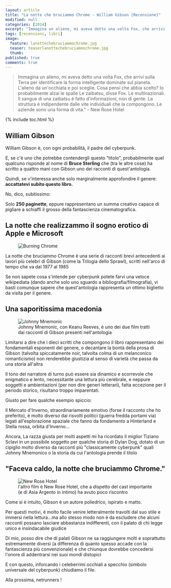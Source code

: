 ```yaml
---
layout: article
title: "La notte che bruciammo Chrome - William Gibson [Recensione]"
modified: null
categories: [2014]
excerpt: "Immagina un alieno, mi aveva detto una volta Fox, che arrivi sulla Terra per identificare la forma intelligente dominate sul pianeta"
tags: [recensioni, libri]
image: 
  feature: lanottechebruciammochrome.jpg
  teaser: teaserlanottechebruciammochrome.jpg
  thumb: 
published: true
comments: true
---
```


> Immagina un alieno, mi aveva detto una volta Fox, che arrivi sulla Terra per identificare la forma intelligente dominate sul pianeta.
L'alieno da un'occhiata e poi sceglie. Cosa pensi che abbia scelto?
Io probabilmente alzai le spalle
Le zaibatsu, disse Fox. Le multinazionali.
Il sangue di una zaibatsu è fatto d'informazioni, non di gente.
La struttura è indipendente dalle vite individuali che la compongono.
Le aziende sono una forma di vita." - New Rose Hotel

{% include toc.html %}

## William Gibson

William Gibson è, con ogni probabilità, il padre del cyberpunk.

E, se c'è uno che potrebbe contendergli questo "titolo", probabilmente quel qualcuno risponde al nome di **Bruce Sterling** che (tra le altre cose) ha scritto a quattro mani con Gibson uno dei racconti di quest'antologia.

Quindi, se v'interessa anche solo marginalmente approfondire il genere: **accattatevi subito questo libro.** 

No, dico, subitissimo:

Solo **250 paginette**, eppure rappresentano un summa creativo capace di pigliare a schiaffi il grosso della fantascienza cinematografica.

## La notte che realizzammo il sogno erotico di Apple e Microsoft

<figure>
	<img src="http://1.bp.blogspot.com/-qQ9W8B2kCrA/UviF8wQtk2I/AAAAAAAAG2I/35qEE6SeibE/s1600/burning-chrome.jpg" alt="Burning Chrome">
</figure>

La notte che bruciammo Chrome è una serie di racconti brevi antecedenti ai lavori più celebri di Gibson (come la Trilogia dello Sprawl), scritti nell'arco di tempo che va dal 1977 al 1985 

Se non sapete cosa s'intende per cyberpunk potete farvi una veloce wikipediata (dando anche solo uno sguardo a bibliografia/filmografia), vi basti comunque sapere che quest'antologia rappresenta un ottimo biglietto da visita per il genere.

## Una saporitissima macedonia

<figure>
	<img src="http://2.bp.blogspot.com/-S52v7aI9BRs/UviM3MxG8yI/AAAAAAAAG2Y/QG3MliBdbmM/s1600/johnny_mnemonic-poster-it2.jpg" alt="Johnny Mnemonic">
	<figcaption>Johnny Mnemonic, con Keanu Reeves, è uno dei due film tratti dai racconti di Gibson presenti nell'antologia</figcaption>
</figure>

Limitarsi a dire che i dieci scritti che compongono il libro rappresentano dei fondamentali esponenti del genere, o decantare la bontà della prosa di Gibson (talvolta spiccatamente noir, talvolta colma di un melanconico romanticismo) non renderebbe giustizia al senso di varietà che passa da una storia all'altra

Il tono del narratore di turno può essere sia dinamico e scorrevole che enigmatico e lento, necessitante una lettura più cerebrale, e neppure soggetti e ambientazioni (per non dire generi letterari), fatta eccezione per il periodo storico, risultano troppo imparentati.

Giusto per fare qualche esempio spiccio:

Il Mercato d'Inverno, straordinariamente emotivo (forse il racconto che ho preferito), è molto diverso dai risvolti politici (guerra fredda portami via)  legati all'esplorazione spaziale che fanno da fondamento a Hinterland e Stella rossa, orbita d'Inverno...

Ancora, La razza giusta per molti aspetti mi ha ricordato il miglior Tiziano Sclavi in un possibile soggetto per qualche storia di Dylan Dog, dotato di un cipiglio molto diverso da racconti più "classicamente cyberpunk" quali Johnny Mnemonico o la storia da cui l'antologia prende il titolo

## "Faceva caldo, la notte che bruciammo Chrome."

<figure>
	<img src="http://4.bp.blogspot.com/-0BHfcqb2YLE/UviO5DlhINI/AAAAAAAAG2k/IEoXVr5zHK0/s1600/New-Rose-Hotel_reference.jpg" alt="New Rose Hotel">
	<figcaption>l'altro film è New Rose Hotel, che a dispetto del cast importante (e di Asia Argento in intimo) ha avuto poco riscontro
</figcaption>
</figure>

Come si è intuito, Gibson è un autore poliedrico, ispirato e matto.

Per questi motivi, è molto facile venire letteralmente travolti dal suo stile e immersi nella lettura...ma allo stesso modo non è da escludere che alcuni racconti possano lasciare abbastanza indifferenti, con il palato di chi legge unico e insindacabile giudice

Di mio, posso dire che di palati Gibson ne sa raggiungere molti e soprattutto estremamente diversi (a differenza di quanto spesso accade con la fantascienza più convenzionale) e che chiunque dovrebbe concedersi l'onore di addentrarsi nei suoi mondi distopici

E con questo, inforcando i celeberrimi occhiali a specchio (simbolo universale del cyberpunk) chiudiamo il file.

Alla prossima, netrunners !
